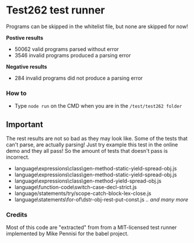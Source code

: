 # Test262 test runner

Programs can be skipped in the whitelist file, but none are skipped for now!

**Postive results**

 - 50062 valid programs parsed without error
 - 3546 invalid programs produced a parsing error

 **Negative results**

 - 284 invalid programs did not produce a parsing error

### How to

- Type `node run` on the CMD when you are in the `/test/test262 folder`

## Important
The rest results are not so bad as they may look like. Some of the tests that can't parse, are actually parsing! Just try example this test in the online demo and they all pass! So the amount of tests that doesn't pass is incorrect.

- language\expressions\class\gen-method-static-yield-spread-obj.js
- language\expressions\class\gen-method-static-yield-spread-obj.js
- language\expressions\class\gen-method-yield-spread-obj.js
- language\function-code\switch-case-decl-strict.js
- language/statements/try/scope-catch-block-lex-close.js
- language\statements\for-of\dstr-obj-rest-put-const.js
*.. and many more*


### Credits

Most of this code are "extracted" from from  a MIT-licensed test runner implemented by Mike Pennisi for the babel project.
